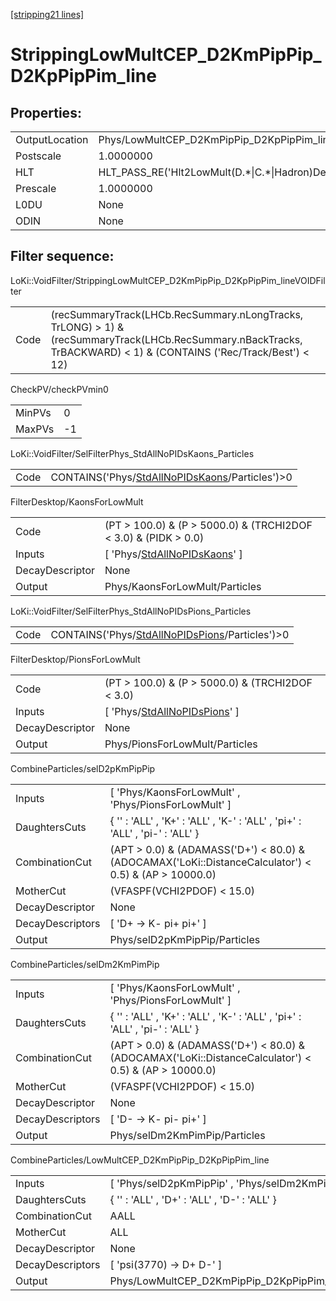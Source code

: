 [[stripping21 lines]](./stripping21-index)

# StrippingLowMultCEP_D2KmPipPip_D2KpPipPim_line

## Properties:

|                |                                                        |
|----------------|--------------------------------------------------------|
| OutputLocation | Phys/LowMultCEP_D2KmPipPip_D2KpPipPim_line/Particles   |
| Postscale      | 1.0000000                                              |
| HLT            | HLT_PASS_RE('Hlt2LowMult(D.\*\|C.\*\|Hadron)Decision') |
| Prescale       | 1.0000000                                              |
| L0DU           | None                                                   |
| ODIN           | None                                                   |

## Filter sequence:

LoKi::VoidFilter/StrippingLowMultCEP_D2KmPipPip_D2KpPipPim_lineVOIDFilter

|      |                                                                                                                                                                     |
|------|---------------------------------------------------------------------------------------------------------------------------------------------------------------------|
| Code | (recSummaryTrack(LHCb.RecSummary.nLongTracks, TrLONG) \> 1) & (recSummaryTrack(LHCb.RecSummary.nBackTracks, TrBACKWARD) \< 1) & (CONTAINS ('Rec/Track/Best') \< 12) |

CheckPV/checkPVmin0

|        |     |
|--------|-----|
| MinPVs | 0   |
| MaxPVs | -1  |

LoKi::VoidFilter/SelFilterPhys_StdAllNoPIDsKaons_Particles

|      |                                                                                                    |
|------|----------------------------------------------------------------------------------------------------|
| Code | CONTAINS('Phys/[StdAllNoPIDsKaons](./stripping21-commonparticles-stdallnopidskaons)/Particles')\>0 |

FilterDesktop/KaonsForLowMult

|                 |                                                                                   |
|-----------------|-----------------------------------------------------------------------------------|
| Code            | (PT \> 100.0) & (P \> 5000.0) & (TRCHI2DOF \< 3.0) & (PIDK \> 0.0)                |
| Inputs          | [ 'Phys/[StdAllNoPIDsKaons](./stripping21-commonparticles-stdallnopidskaons)' ] |
| DecayDescriptor | None                                                                              |
| Output          | Phys/KaonsForLowMult/Particles                                                    |

LoKi::VoidFilter/SelFilterPhys_StdAllNoPIDsPions_Particles

|      |                                                                                                    |
|------|----------------------------------------------------------------------------------------------------|
| Code | CONTAINS('Phys/[StdAllNoPIDsPions](./stripping21-commonparticles-stdallnopidspions)/Particles')\>0 |

FilterDesktop/PionsForLowMult

|                 |                                                                                   |
|-----------------|-----------------------------------------------------------------------------------|
| Code            | (PT \> 100.0) & (P \> 5000.0) & (TRCHI2DOF \< 3.0)                                |
| Inputs          | [ 'Phys/[StdAllNoPIDsPions](./stripping21-commonparticles-stdallnopidspions)' ] |
| DecayDescriptor | None                                                                              |
| Output          | Phys/PionsForLowMult/Particles                                                    |

CombineParticles/selD2pKmPipPip

|                  |                                                                                                          |
|------------------|----------------------------------------------------------------------------------------------------------|
| Inputs           | [ 'Phys/KaonsForLowMult' , 'Phys/PionsForLowMult' ]                                                    |
| DaughtersCuts    | { '' : 'ALL' , 'K+' : 'ALL' , 'K-' : 'ALL' , 'pi+' : 'ALL' , 'pi-' : 'ALL' }                             |
| CombinationCut   | (APT \> 0.0) & (ADAMASS('D+') \< 80.0) & (ADOCAMAX('LoKi::DistanceCalculator') \< 0.5) & (AP \> 10000.0) |
| MotherCut        | (VFASPF(VCHI2PDOF) \< 15.0)                                                                              |
| DecayDescriptor  | None                                                                                                     |
| DecayDescriptors | [ 'D+ -\> K- pi+ pi+' ]                                                                                |
| Output           | Phys/selD2pKmPipPip/Particles                                                                            |

CombineParticles/selDm2KmPimPip

|                  |                                                                                                          |
|------------------|----------------------------------------------------------------------------------------------------------|
| Inputs           | [ 'Phys/KaonsForLowMult' , 'Phys/PionsForLowMult' ]                                                    |
| DaughtersCuts    | { '' : 'ALL' , 'K+' : 'ALL' , 'K-' : 'ALL' , 'pi+' : 'ALL' , 'pi-' : 'ALL' }                             |
| CombinationCut   | (APT \> 0.0) & (ADAMASS('D+') \< 80.0) & (ADOCAMAX('LoKi::DistanceCalculator') \< 0.5) & (AP \> 10000.0) |
| MotherCut        | (VFASPF(VCHI2PDOF) \< 15.0)                                                                              |
| DecayDescriptor  | None                                                                                                     |
| DecayDescriptors | [ 'D- -\> K- pi- pi+' ]                                                                                |
| Output           | Phys/selDm2KmPimPip/Particles                                                                            |

CombineParticles/LowMultCEP_D2KmPipPip_D2KpPipPim_line

|                  |                                                      |
|------------------|------------------------------------------------------|
| Inputs           | [ 'Phys/selD2pKmPipPip' , 'Phys/selDm2KmPimPip' ]  |
| DaughtersCuts    | { '' : 'ALL' , 'D+' : 'ALL' , 'D-' : 'ALL' }         |
| CombinationCut   | AALL                                                 |
| MotherCut        | ALL                                                  |
| DecayDescriptor  | None                                                 |
| DecayDescriptors | [ 'psi(3770) -\> D+ D-' ]                          |
| Output           | Phys/LowMultCEP_D2KmPipPip_D2KpPipPim_line/Particles |
